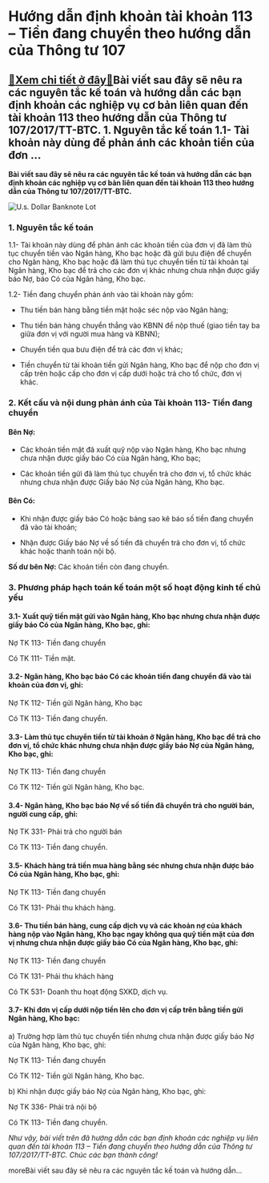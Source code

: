 Hướng dẫn định khoản tài khoản 113 – Tiền đang chuyển theo hướng dẫn của Thông tư 107
=====================================================================================

[:gift:Xem chi tiết ở đây:gift:](https://hddtvn.com/huong-dan-dinh-khoan-tai-khoan-113-tien-dang-chuyen-theo-huong-dan-cua-thong-tu-107/)Bài viết sau đây sẽ nêu ra các nguyên tắc kế toán và hướng dẫn các bạn định khoản các nghiệp vụ cơ bản liên quan đến tài khoản 113 theo hướng dẫn của Thông tư 107/2017/TT-BTC. 1. Nguyên tắc kế toán 1.1- Tài khoản này dùng để phản ánh các khoản tiền của đơn …
------------------------------------------------------------------------------------------------------------------------------------------------------------------------------------------------------------------------------------------------------------------

**Bài viết sau đây sẽ nêu ra các nguyên tắc kế toán và hướng dẫn các bạn định khoản các nghiệp vụ cơ bản liên quan đến tài khoản 113 theo hướng dẫn của Thông tư 107/2017/TT-BTC.**


![U.s. Dollar Banknote Lot](https://hddtvn.com/wp-content/uploads/2021/01/pexels-photo-259027-scaled.jpeg)


### 1. Nguyên tắc kế toán


1.1- Tài khoản này dùng để phản ánh các khoản tiền của đơn vị đã làm thủ tục chuyển tiền vào Ngân hàng, Kho bạc hoặc đã gửi bưu điện để chuyển cho Ngân hàng, Kho bạc hoặc đã làm thủ tục chuyển tiền từ tài khoản tại Ngân hàng, Kho bạc để trả cho các đơn vị khác nhưng chưa nhận được giấy báo Nợ, báo Có của Ngân hàng, Kho bạc.


1.2- Tiền đang chuyển phản ánh vào tài khoản này gồm:




* Thu tiền bán hàng bằng tiền mặt hoặc séc nộp vào Ngân hàng;

* Thu tiền bán hàng chuyển thẳng vào KBNN để nộp thuế (giao tiền tay ba giữa đơn vị với người mua hàng và KBNN);

* Chuyển tiền qua bưu điện để trả các đơn vị khác;

* Tiền chuyển từ tài khoản tiền gửi Ngân hàng, Kho bạc để nộp cho đơn vị cấp trên hoặc cấp cho đơn vị cấp dưới hoặc trả cho tổ chức, đơn vị khác.



### 2. Kết cấu và nội dung phản ánh của Tài khoản 113- Tiền đang chuyển


#### Bên Nợ:




* Các khoản tiền mặt đã xuất quỹ nộp vào Ngân hàng, Kho bạc nhưng chưa nhận được giấy báo Có của Ngân hàng, Kho bạc;

* Các khoản tiền gửi đã làm thủ tục chuyển trả cho đơn vị, tổ chức khác nhưng chưa nhận được Giấy báo Nợ của Ngân hàng, Kho bạc.



#### Bên Có:




* Khi nhận được giấy báo Có hoặc bảng sao kê báo số tiền đang chuyển đã vào tài khoản;

* Nhận được Giấy báo Nợ về số tiền đã chuyển trả cho đơn vị, tổ chức khác hoặc thanh toán nội bộ.



**Số dư bên Nợ:** Các khoản tiền còn đang chuyển.


### 3. Phương pháp hạch toán kế toán một số hoạt động kinh tế chủ yếu


#### 3.1- Xuất quỹ tiền mặt gửi vào Ngân hàng, Kho bạc nhưng chưa nhận được giấy báo Có của Ngân hàng, Kho bạc, ghi:


Nợ TK 113- Tiền đang chuyển


Có TK 111- Tiền mặt.


#### 3.2- Ngân hàng, Kho bạc báo Có các khoản tiền đang chuyển đã vào tài khoản của đơn vị, ghi:


Nợ TK 112- Tiền gửi Ngân hàng, Kho bạc


Có TK 113- Tiền đang chuyển.


#### 3.3- Làm thủ tục chuyển tiền từ tài khoản ở Ngân hàng, Kho bạc để trả cho đơn vị, tổ chức khác nhưng chưa nhận được giấy báo Nợ của Ngân hàng, Kho bạc, ghi:


Nợ TK 113- Tiền đang chuyển


Có TK 112- Tiền gửi Ngân hàng, Kho bạc.


#### 3.4- Ngân hàng, Kho bạc báo Nợ về số tiền đã chuyển trả cho người bán, người cung cấp, ghi:


Nợ TK 331- Phải trả cho người bán


Có TK 113- Tiền đang chuyển.


#### 3.5- Khách hàng trả tiền mua hàng bằng séc nhưng chưa nhận được báo Có của Ngân hàng, Kho bạc, ghi:


Nợ TK 113- Tiền đang chuyển


Có TK 131- Phải thu khách hàng.


#### 3.6- Thu tiền bán hàng, cung cấp dịch vụ và các khoản nợ của khách hàng nộp vào Ngân hàng, Kho bạc ngay không qua quỹ tiền mặt của đơn vị nhưng chưa nhận được giấy báo Có của Ngân hàng, Kho bạc, ghi:


Nợ TK 113- Tiền đang chuyển


Có TK 131- Phải thu khách hàng


Có TK 531- Doanh thu hoạt động SXKD, dịch vụ.


#### 3.7- Khi đơn vị cấp dưới nộp tiền lên cho đơn vị cấp trên bằng tiền gửi Ngân hàng, Kho bạc:


a) Trường hợp làm thủ tục chuyển tiền nhưng chưa nhận được giấy báo Nợ của Ngân hàng, Kho bạc, ghi:


Nợ TK 113- Tiền đang chuyển


Có TK 112- Tiền gửi Ngân hàng, Kho bạc.


b) Khi nhận được giấy báo Nợ của Ngân hàng, Kho bạc, ghi:


Nợ TK 336- Phải trả nội bộ


Có TK 113- Tiền đang chuyển.


*Như vậy, bài viết trên đã hướng dẫn các bạn định khoản các nghiệp vụ liên quan đến tài khoản 113 – Tiền đang chuyển theo hướng dẫn của Thông tư 107/2017/TT-BTC. Chúc các bạn thành công!*


moreBài viết sau đây sẽ nêu ra các nguyên tắc kế toán và hướng dẫn…

